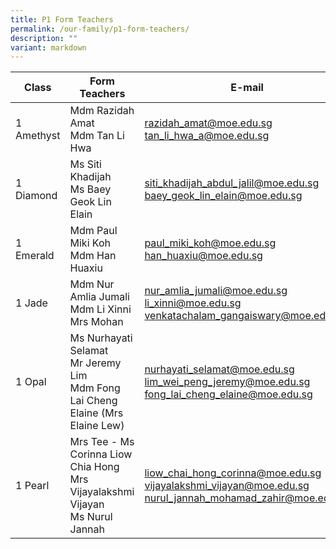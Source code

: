 ```yaml
---
title: P1 Form Teachers
permalink: /our-family/p1-form-teachers/
description: ""
variant: markdown
---
```

| Class | Form Teachers | E-mail |
| -------- | -------- | -------- |
| 1 Amethyst | Mdm Razidah Amat<br>Mdm Tan Li Hwa | razidah_amat@moe.edu.sg<br>tan_li_hwa_a@moe.edu.sg |
|1 Diamond | Ms Siti Khadijah<br>Ms Baey Geok Lin Elain | siti_khadijah_abdul_jalil@moe.edu.sg<br>baey_geok_lin_elain@moe.edu.sg|
|1 Emerald | Mdm Paul Miki Koh<br>Mdm Han Huaxiu | paul_miki_koh@moe.edu.sg<br>han_huaxiu@moe.edu.sg|
|1 Jade | Mdm Nur Amlia Jumali<br>Mdm Li Xinni<br>Mrs Mohan | nur_amlia_jumali@moe.edu.sg<br>li_xinni@moe.edu.sg<br>venkatachalam_gangaiswary@moe.edu.sg |
| 1 Opal | Ms Nurhayati Selamat<br>Mr Jeremy Lim<br>Mdm Fong Lai Cheng Elaine (Mrs Elaine Lew) | nurhayati_selamat@moe.edu.sg<br>lim_wei_peng_jeremy@moe.edu.sg<br>fong_lai_cheng_elaine@moe.edu.sg | 
1 Pearl | Mrs Tee - Ms Corinna Liow Chia Hong<br>Mrs Vijayalakshmi Vijayan<br> Ms Nurul Jannah | liow_chai_hong_corinna@moe.edu.sg<br>vijayalakshmi_vijayan@moe.edu.sg<br>nurul_jannah_mohamad_zahir@moe.edu.sg | 
